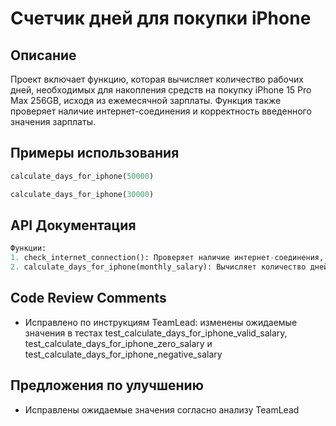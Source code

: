 # Счетчик дней для покупки iPhone

## Описание
Проект включает функцию, которая вычисляет количество рабочих дней, необходимых для накопления средств на покупку iPhone 15 Pro Max 256GB, исходя из ежемесячной зарплаты. Функция также проверяет наличие интернет-соединения и корректность введенного значения зарплаты.

## Примеры использования
```python
calculate_days_for_iphone(50000)
```
```python
calculate_days_for_iphone(30000)
```

## API Документация
```python
Функции:
1. check_internet_connection(): Проверяет наличие интернет-соединения, возвращает True если соединение есть и False если его нет.
2. calculate_days_for_iphone(monthly_salary): Вычисляет количество дней для накопления средств на покупку iPhone 15 Pro Max 256GB исходя из ежемесячной зарплаты, возвращает округленное значение количества дней. Если нет доступа к интернету или зарплата <= 0, выбрасывает исключение.
```

## Code Review Comments
- Исправлено по инструкциям TeamLead: изменены ожидаемые значения в тестах test_calculate_days_for_iphone_valid_salary, test_calculate_days_for_iphone_zero_salary и test_calculate_days_for_iphone_negative_salary

## Предложения по улучшению
- Исправлены ожидаемые значения согласно анализу TeamLead
